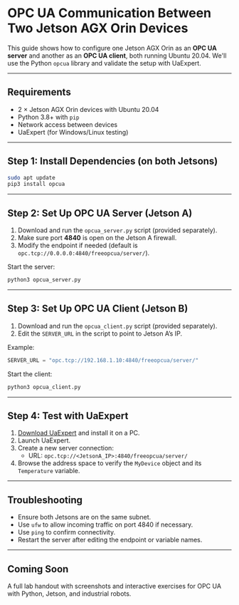 # OPC UA Communication Between Two Jetson AGX Orin Devices

This guide shows how to configure one Jetson AGX Orin as an **OPC UA server** and another as an **OPC UA client**, both running Ubuntu 20.04. We'll use the Python `opcua` library and validate the setup with UaExpert.

---

## Requirements

- 2 × Jetson AGX Orin devices with Ubuntu 20.04
- Python 3.8+ with `pip`
- Network access between devices
- UaExpert (for Windows/Linux testing)

---

## Step 1: Install Dependencies (on both Jetsons)

```bash
sudo apt update
pip3 install opcua
```

---

## Step 2: Set Up OPC UA Server (Jetson A)

1. Download and run the `opcua_server.py` script (provided separately).
2. Make sure port **4840** is open on the Jetson A firewall.
3. Modify the endpoint if needed (default is `opc.tcp://0.0.0.0:4840/freeopcua/server/`).

Start the server:
```bash
python3 opcua_server.py
```

---

## Step 3: Set Up OPC UA Client (Jetson B)

1. Download and run the `opcua_client.py` script (provided separately).
2. Edit the `SERVER_URL` in the script to point to Jetson A’s IP.

Example:
```python
SERVER_URL = "opc.tcp://192.168.1.10:4840/freeopcua/server/"
```

Start the client:
```bash
python3 opcua_client.py
```

---

## Step 4: Test with UaExpert

1. [Download UaExpert](https://www.unified-automation.com/products/development-tools/uaexpert.html) and install it on a PC.
2. Launch UaExpert.
3. Create a new server connection:
   - URL: `opc.tcp://<JetsonA_IP>:4840/freeopcua/server/`
4. Browse the address space to verify the `MyDevice` object and its `Temperature` variable.

---

## Troubleshooting

- Ensure both Jetsons are on the same subnet.
- Use `ufw` to allow incoming traffic on port 4840 if necessary.
- Use `ping` to confirm connectivity.
- Restart the server after editing the endpoint or variable names.

---

## Coming Soon

A full lab handout with screenshots and interactive exercises for OPC UA with Python, Jetson, and industrial robots.
